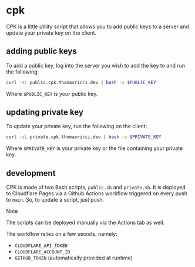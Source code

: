 # cpk
CPK is a little utility script that allows you to add public keys to a server and update your private key on the client.

## adding public keys
To add a public key, log into the server you wish to add the key to and run the following:

```bash
curl -sL public.cpk.thomasricci.dev | bash -s $PUBLIC_KEY
```

Where `$PUBLIC_KEY` is your public key.

## updating private key
To update your private key, run the following on the client:

```bash
curl -sL private.cpk.thomasricci.dev | bash -s $PRIVATE_KEY
```

Where `$PRIVATE_KEY` is your private key or the file containing your private key.

## development
CPK is made of two Bash scripts, `public.sh` and `private.sh`. It is deployed to Cloudflare Pages via a Github Actions workflow triggered on every push to `main`. So, to update a script, just push.

> [!Note]
> The scripts can be deployed manually via the Actions tab as well.

The workflow relies on a few secrets, namely:
- `CLOUDFLARE_API_TOKEN`
- `CLOUDFLARE_ACCOUNT_ID`
- `GITHUB_TOKEN` (automatically provided at runtime)
